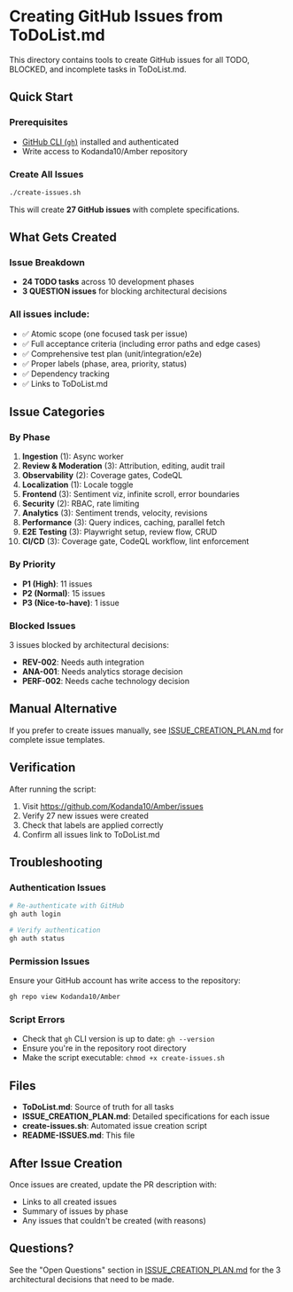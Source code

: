 # Creating GitHub Issues from ToDoList.md

This directory contains tools to create GitHub issues for all TODO, BLOCKED, and incomplete tasks in ToDoList.md.

## Quick Start

### Prerequisites
- [GitHub CLI (`gh`)](https://cli.github.com/) installed and authenticated
- Write access to Kodanda10/Amber repository

### Create All Issues

```bash
./create-issues.sh
```

This will create **27 GitHub issues** with complete specifications.

## What Gets Created

### Issue Breakdown
- **24 TODO tasks** across 10 development phases
- **3 QUESTION issues** for blocking architectural decisions

### All issues include:
- ✅ Atomic scope (one focused task per issue)
- ✅ Full acceptance criteria (including error paths and edge cases)
- ✅ Comprehensive test plan (unit/integration/e2e)
- ✅ Proper labels (phase, area, priority, status)
- ✅ Dependency tracking
- ✅ Links to ToDoList.md

## Issue Categories

### By Phase
1. **Ingestion** (1): Async worker
2. **Review & Moderation** (3): Attribution, editing, audit trail
3. **Observability** (2): Coverage gates, CodeQL
4. **Localization** (1): Locale toggle
5. **Frontend** (3): Sentiment viz, infinite scroll, error boundaries
6. **Security** (2): RBAC, rate limiting
7. **Analytics** (3): Sentiment trends, velocity, revisions
8. **Performance** (3): Query indices, caching, parallel fetch
9. **E2E Testing** (3): Playwright setup, review flow, CRUD
10. **CI/CD** (3): Coverage gate, CodeQL workflow, lint enforcement

### By Priority
- **P1 (High)**: 11 issues
- **P2 (Normal)**: 15 issues
- **P3 (Nice-to-have)**: 1 issue

### Blocked Issues
3 issues blocked by architectural decisions:
- **REV-002**: Needs auth integration
- **ANA-001**: Needs analytics storage decision
- **PERF-002**: Needs cache technology decision

## Manual Alternative

If you prefer to create issues manually, see [ISSUE_CREATION_PLAN.md](ISSUE_CREATION_PLAN.md) for complete issue templates.

## Verification

After running the script:

1. Visit https://github.com/Kodanda10/Amber/issues
2. Verify 27 new issues were created
3. Check that labels are applied correctly
4. Confirm all issues link to ToDoList.md

## Troubleshooting

### Authentication Issues
```bash
# Re-authenticate with GitHub
gh auth login

# Verify authentication
gh auth status
```

### Permission Issues
Ensure your GitHub account has write access to the repository:
```bash
gh repo view Kodanda10/Amber
```

### Script Errors
- Check that `gh` CLI version is up to date: `gh --version`
- Ensure you're in the repository root directory
- Make the script executable: `chmod +x create-issues.sh`

## Files

- **ToDoList.md**: Source of truth for all tasks
- **ISSUE_CREATION_PLAN.md**: Detailed specifications for each issue
- **create-issues.sh**: Automated issue creation script
- **README-ISSUES.md**: This file

## After Issue Creation

Once issues are created, update the PR description with:
- Links to all created issues
- Summary of issues by phase
- Any issues that couldn't be created (with reasons)

## Questions?

See the "Open Questions" section in [ISSUE_CREATION_PLAN.md](ISSUE_CREATION_PLAN.md) for the 3 architectural decisions that need to be made.
